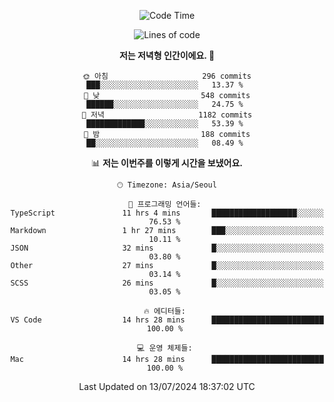 <div align='center'>
 
<!--START_SECTION:waka-->
![Code Time](http://img.shields.io/badge/Code%20Time-3%2C657%20hrs%207%20mins-blue)

![Lines of code](https://img.shields.io/badge/%EC%A0%80%EB%8A%94%20%EC%97%AC%ED%83%9C%EA%B9%8C%EC%A7%80%20-1.5%20million%20%EC%A4%84%EC%9D%98%20%EC%BD%94%EB%93%9C%EB%A5%BC%20%EC%9E%91%EC%84%B1%ED%96%88%EC%96%B4%EC%9A%94.-blue)

**저는 저녁형 인간이에요. 🦉** 

```text
🌞 아침                     296 commits         ███░░░░░░░░░░░░░░░░░░░░░░   13.37 % 
🌆 낮　                     548 commits         ██████░░░░░░░░░░░░░░░░░░░   24.75 % 
🌃 저녁                     1182 commits        █████████████░░░░░░░░░░░░   53.39 % 
🌙 밤　                     188 commits         ██░░░░░░░░░░░░░░░░░░░░░░░   08.49 % 
```


📊 **저는 이번주를 이렇게 시간을 보냈어요.** 

```text
🕑︎ Timezone: Asia/Seoul

💬 프로그래밍 언어들: 
TypeScript               11 hrs 4 mins       ███████████████████░░░░░░   76.53 % 
Markdown                 1 hr 27 mins        ███░░░░░░░░░░░░░░░░░░░░░░   10.11 % 
JSON                     32 mins             █░░░░░░░░░░░░░░░░░░░░░░░░   03.80 % 
Other                    27 mins             █░░░░░░░░░░░░░░░░░░░░░░░░   03.14 % 
SCSS                     26 mins             █░░░░░░░░░░░░░░░░░░░░░░░░   03.05 % 

🔥 에디터들: 
VS Code                  14 hrs 28 mins      █████████████████████████   100.00 % 

💻 운영 체제들: 
Mac                      14 hrs 28 mins      █████████████████████████   100.00 % 
```


 Last Updated on 13/07/2024 18:37:02 UTC
<!--END_SECTION:waka-->
 </div>
<!---
Emewjin/Emewjin is a ✨ special ✨ repository because its `README.md` (this file) appears on your GitHub profile.
You can click the Preview link to take a look at your changes.
--->

